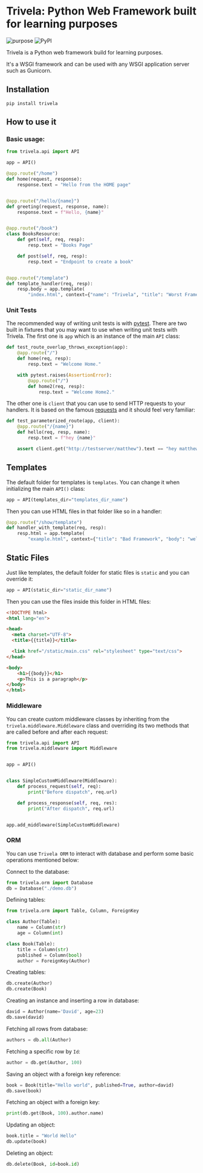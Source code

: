 # Trivela: Python Web Framework built for learning purposes

![purpose](https://img.shields.io/badge/learining-purpose-blue)
![PyPI](https://img.shields.io/badge/Trivela-8A2BE2)

Trivela is a Python web framework build for learning purposes.

It's a WSGI framework and can be used with any WSGI application server such as Gunicorn.

## Installation
```shell
pip install trivela

```


## How to use it

### Basic usage:

```python
from trivela.api import API

app = API()

@app.route("/home")
def home(request, response):
    response.text = "Hello from the HOME page"


@app.route("/hello/{name}")
def greeting(request, response, name):
    response.text = f"Hello, {name}"


@app.route("/book")
class BooksResource:
    def get(self, req, resp):
        resp.text = "Books Page"

    def post(self, req, resp):
        resp.text = "Endpoint to create a book"


@app.route("/template")
def template_handler(req, resp):
    resp.body = app.template(
        "index.html", context={"name": "Trivela", "title": "Worst Framework"}).encode()

```

### Unit Tests

The recommended way of writing unit tests is with [pytest](https://docs.pytest.org/en/latest/). There are two built in fixtures
that you may want to use when writing unit tests with Trivela. The first one is `app` which is an instance of the main `API` class:

```python
def test_route_overlap_throws_exception(app):
    @app.route("/")
    def home(req, resp):
        resp.text = "Welcome Home."

    with pytest.raises(AssertionError):
        @app.route("/")
        def home2(req, resp):
            resp.text = "Welcome Home2."
```

The other one is `client` that you can use to send HTTP requests to your handlers. It is based on the famous [requests](https://requests.readthedocs.io/) and it should feel very familiar:

```python
def test_parameterized_route(app, client):
    @app.route("/{name}")
    def hello(req, resp, name):
        resp.text = f"hey {name}"

    assert client.get("http://testserver/matthew").text == "hey matthew"
```

## Templates

The default folder for templates is `templates`. You can change it when initializing the main `API()` class:

```python
app = API(templates_dir="templates_dir_name")
```

Then you can use HTML files in that folder like so in a handler:

```python
@app.route("/show/template")
def handler_with_template(req, resp):
    resp.html = app.template(
        "example.html", context={"title": "Bad Framework", "body": "welcome to the future!"})
```

## Static Files

Just like templates, the default folder for static files is `static` and you can override it:

```python
app = API(static_dir="static_dir_name")
```

Then you can use the files inside this folder in HTML files:

```html
<!DOCTYPE html>
<html lang="en">

<head>
  <meta charset="UTF-8">
  <title>{{title}}</title>

  <link href="/static/main.css" rel="stylesheet" type="text/css">
</head>

<body>
    <h1>{{body}}</h1>
    <p>This is a paragraph</p>
</body>
</html>
```

### Middleware

You can create custom middleware classes by inheriting from the `trivela.middleware.Middleware` class and overriding its two methods
that are called before and after each request:

```python
from trivela.api import API
from trivela.middleware import Middleware


app = API()


class SimpleCustomMiddleware(Middleware):
    def process_request(self, req):
        print("Before dispatch", req.url)

    def process_response(self, req, res):
        print("After dispatch", req.url)


app.add_middleware(SimpleCustomMiddleware)
```
### ORM
You can use `Trivela ORM` to interact with database and perform some basic operations mentioned below:

Connect to the database:
```python
from trivela.orm import Database
db = Database("./demo.db")
```

Defining tables:
```python
from trivela.orm import Table, Column, ForeignKey

class Author(Table):
    name = Column(str)
    age = Column(int)

class Book(Table):
    title = Column(str)
    published = Column(bool)
    author = ForeignKey(Author)
```

Creating tables:
```python
db.create(Author)
db.create(Book)
```

Creating an instance and inserting a row in database:
```python
david = Author(name='David', age=23)
db.save(david)
```

Fetching all rows from database:
```python
authors = db.all(Author)
```

Fetching a specific row by `Id`:
```python
author = db.get(Author, 100)

```

Saving an object with a foreign key reference:
```python
book = Book(title="Hello world", published=True, author=david)
db.save(book)

```

Fetching an object with a foreign key:
```python
print(db.get(Book, 100).author.name)
```

Updating an object:
```python
book.title = "World Hello"
db.update(book)
```

Deleting an object:
```python
db.delete(Book, id=book.id)
```


